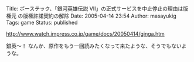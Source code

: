 Title: ボーステック、「銀河英雄伝説 VII」の正式サービスを中止停止の理由は版権元 の版権許諾契約の解除
Date: 2005-04-14 23:54
Author: masayukig
Tags: game
Status: published

<http://www.watch.impress.co.jp/game/docs/20050414/ginga.htm>

銀英〜！
なんか、原作をもう一回読みたくなって来たような、そうでもないような。
